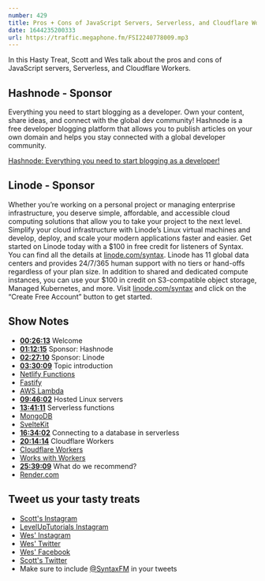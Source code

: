 ```yaml
---
number: 429
title: Pros + Cons of JavaScript Servers, Serverless, and Cloudflare Workers
date: 1644235200333
url: https://traffic.megaphone.fm/FSI2240778009.mp3
---
```


In this Hasty Treat, Scott and Wes talk about the pros and cons of JavaScript servers, Serverless, and Cloudflare Workers.

## Hashnode - Sponsor

Everything you need to start blogging as a developer. Own your content, share ideas, and connect with the global dev community! Hashnode is a free developer blogging platform that allows you to publish articles on your own domain and helps you stay connected with a global developer community.

[Hashnode: Everything you need to start blogging as a developer!](https://hashnode.com/)

## Linode - Sponsor

Whether you’re working on a personal project or managing enterprise infrastructure, you deserve simple, affordable, and accessible cloud computing solutions that allow you to take your project to the next level. Simplify your cloud infrastructure with Linode’s Linux virtual machines and develop, deploy, and scale your modern applications faster and easier. Get started on Linode today with a $100 in free credit for listeners of Syntax. You can find all the details at [linode.com/syntax](https://linode.com/syntax). Linode has 11 global data centers and provides 24/7/365 human support with no tiers or hand-offs regardless of your plan size. In addition to shared and dedicated compute instances, you can use your $100 in credit on S3-compatible object storage, Managed Kubernetes, and more. Visit [linode.com/syntax](https://linode.com/syntax) and click on the “Create Free Account” button to get started.

## Show Notes

* **[00:26:13](#t=00:26:13)** Welcome
* **[01:12:15](#t=01:12:15)** Sponsor: Hashnode
* **[02:27:10](#t=02:27:10)** Sponsor: Linode
* **[03:30:09](#t=03:30:09)** Topic introduction
* [Netlify Functions](https://functions.netlify.com)
* [Fastify](https://www.fastify.io)
* [AWS Lambda](https://aws.amazon.com/lambda/)
* **[09:46:02](#t=09:46:02)** Hosted Linux servers
* **[13:41:11](#t=13:41:11)** Serverless functions
* [MongoDB](https://www.mongodb.com)
* [SvelteKit](https://kit.svelte.dev)
* **[16:34:02](#t=16:34:02)** Connecting to a database in serverless
* **[20:14:14](#t=20:14:14)** Cloudflare Workers
* [Cloudflare Workers](https://workers.cloudflare.com)
* [Works with Workers](https://workers.cloudflare.com/works)
* **[25:39:09](#t=25:39:09)** What do we recommend?
* [Render.com](https://render.com)

## Tweet us your tasty treats

* [Scott's Instagram](https://www.instagram.com/stolinski/)
* [LevelUpTutorials Instagram](https://www.instagram.com/LevelUpTutorials/)
* [Wes' Instagram](https://www.instagram.com/wesbos/)
* [Wes' Twitter](https://twitter.com/wesbos)
* [Wes' Facebook](https://www.facebook.com/wesbos.developer)
* [Scott's Twitter](https://twitter.com/stolinski)
* Make sure to include [@SyntaxFM](https://twitter.com/SyntaxFM) in your tweets
